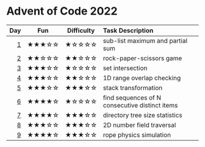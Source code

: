 # Advent of Code 2022

| Day      | Fun   | Difficulty | Task Description
| -------: | :---: | :--------: | :---------------
|  [1](01) | ★★★☆☆ | ★☆☆☆☆      | sub-list maximum and partial sum
|  [2](02) | ★★☆☆☆ | ★★☆☆☆      | rock-paper-scissors game
|  [3](03) | ★★★☆☆ | ★☆☆☆☆      | set intersection
|  [4](04) | ★★★☆☆ | ★★☆☆☆      | 1D range overlap checking
|  [5](05) | ★★★☆☆ | ★★★☆☆      | stack transformation
|  [6](06) | ★★★★☆ | ★☆☆☆☆      | find sequences of N consecutive distinct items
|  [7](07) | ★★★★☆ | ★★★☆☆      | directory tree size statistics
|  [8](08) | ★★★☆☆ | ★★★☆☆      | 2D number field traversal
|  [9](09) | ★★★★☆ | ★★★☆☆      | rope physics simulation

